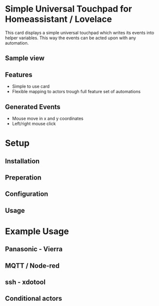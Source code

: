 # Simple Universal Touchpad for Homeassistant / Lovelace
This card displays a simple universal touchpad which writes its events into helper variables. This way the events can be acted upon with any automation.

## Sample view

## Features
- Simple to use card
- Flexible mapping to actors trough full feature set of automations

## Generated Events
- Mouse move in x and y coordinates
- Left/right mouse click


# Setup
## Installation
## Preperation
## Configuration
## Usage

# Example Usage
## Panasonic - Vierra
## MQTT / Node-red
## ssh - xdotool
## Conditional actors
